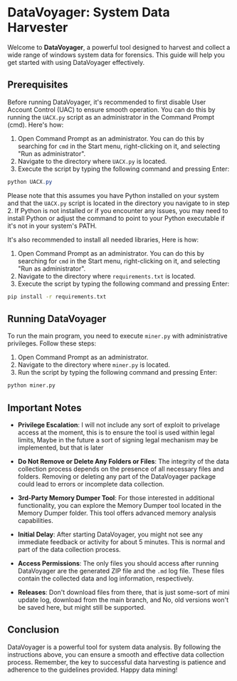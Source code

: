 # DataVoyager: System Data Harvester

Welcome to **DataVoyager**, a powerful tool designed to harvest and collect a wide range of windows system data for forensics. This guide will help you get started with using DataVoyager effectively.

## Prerequisites

Before running DataVoyager, it's recommended to first disable User Account Control (UAC) to ensure smooth operation. You can do this by running the `UACX.py` script as an administrator in the Command Prompt (cmd). Here's how:

1. Open Command Prompt as an administrator. You can do this by searching for `cmd` in the Start menu, right-clicking on it, and selecting "Run as administrator".
2. Navigate to the directory where `UACX.py` is located.
3. Execute the script by typing the following command and pressing Enter:

```powershell
python UACX.py
```

Please note that this assumes you have Python installed on your system and that the `UACX.py` script is located in the directory you navigate to in step 2. If Python is not installed or if you encounter any issues, you may need to install Python or adjust the command to point to your Python executable if it's not in your system's PATH.

It's also recommended to install all needed libraries, Here is how:

1. Open Command Prompt as an administrator. You can do this by searching for `cmd` in the Start menu, right-clicking on it, and selecting "Run as administrator".
2. Navigate to the directory where `requirements.txt` is located.
3. Execute the script by typing the following command and pressing Enter:

```cmd
pip install -r requirements.txt
```

## Running DataVoyager

To run the main program, you need to execute `miner.py` with administrative privileges. Follow these steps:

1. Open Command Prompt as an administrator.
2. Navigate to the directory where `miner.py` is located.
3. Run the script by typing the following command and pressing Enter:

```cmd
python miner.py
```

## Important Notes

- **Privilege Escalation**: I will not include any sort of exploit to privelage access at the moment, this is to ensure the tool is used within legal limits, Maybe in the future a sort of signing legal mechanism may be implemented, but that is later
  
- **Do Not Remove or Delete Any Folders or Files**: The integrity of the data collection process depends on the presence of all necessary files and folders. Removing or deleting any part of the DataVoyager package could lead to errors or incomplete data collection.

- **3rd-Party Memory Dumper Tool**: For those interested in additional functionality, you can explore the Memory Dumper tool located in the Memory Dumper folder. This tool offers advanced memory analysis capabilities.

- **Initial Delay**: After starting DataVoyager, you might not see any immediate feedback or activity for about 5 minutes. This is normal and part of the data collection process.

- **Access Permissions**: The only files you should access after running DataVoyager are the generated ZIP file and the `.md` log file. These files contain the collected data and log information, respectively.

- **Releases**: Don't download files from there, that is just some-sort of mini update log, download from the main branch, and No, old versions won't be saved here, but might still be supported.

## Conclusion

DataVoyager is a powerful tool for system data analysis. By following the instructions above, you can ensure a smooth and effective data collection process. Remember, the key to successful data harvesting is patience and adherence to the guidelines provided. Happy data mining!
